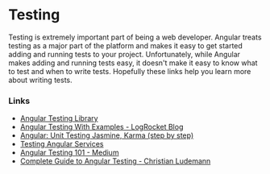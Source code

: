 # Testing

Testing is extremely important part of being a web developer. Angular treats testing as a major part of the platform and
makes it easy to get started adding and running tests to your project. 
Unfortunately, while Angular makes adding and running tests easy, it doesn't make it easy to know 
what to test and when to write tests. Hopefully these links help you learn more about writing tests.


### Links

- [Angular Testing Library](https://testing-library.com/docs/angular-testing-library/intro/) 
- [Angular Testing With Examples - LogRocket Blog](https://blog.logrocket.com/angular-unit-testing-tutorial-examples/)
- [Angular: Unit Testing Jasmine, Karma (step by step)](https://medium.com/swlh/angular-unit-testing-jasmine-karma-step-by-step-e3376d110ab4)
- [Testing Angular Services](https://www.testim.io/blog/testing-angular-services/)
- [Angular Testing 101 - Medium](https://dev.to/mustapha/angular-unit-testing-101-with-examples-6mc)
- [Complete Guide to Angular Testing - Christian Ludemann](https://christianlydemann.com/complete-guide-to-angular-testing/)

